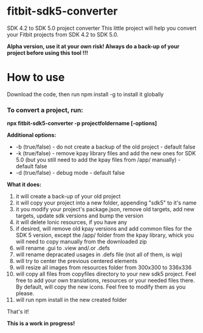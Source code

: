 # fitbit-sdk5-converter
SDK 4.2 to SDK 5.0 project converter
This little project will help you convert your Fitbit projects from SDK 4.2 to SDK 5.0.

**Alpha version, use it at your own risk! Always do a back-up of your project before using this tool !!!**

# How to use

Download the code, then run npm install -g to install it globally

### To convert a project, run:

**npx fitbit-sdk5-converter -p projectfoldername [-options]**

**Additional options:**
* -b (true/false) - do not create a backup of the old project - default false
* -k (true/false) - remove kpay library files and add the new ones for SDK 5.0 (but you still need to add the kpay files from /app/ manually) - default false
* -d (true/false) - debug mode - default false

**What it does:**
1. it will create a back-up of your old project
2. it will copy your project into a new folder, appending "sdk5" to it's name
3. it you modify your project's package.json, remove old targets, add new targets, update sdk versions and bump the version
4. it will delete Ionic resources, if you have any
5. if desired, will remove old kpay versions and add common files for the SDK 5 version, except the /app/ folder from the kpay library, whick you will need to copy manually from the downloaded zip
6. will rename .gui to .view and/.or .defs
7. will rename depracated usages in .defs file (not all of them, is wip)
8. will try to center the previous centered elements
9. will resize all images from resources folder from 300x300 to 336x336
10. will copy all files from copyfiles directory to your new sdk5 project. Feel free to add your own translations, resources or your needed files there. By default, will copy the new icons. Feel free to modify them as you please.
11. will run npm install in the new created folder

That's it!

**This is a work in progress!**

